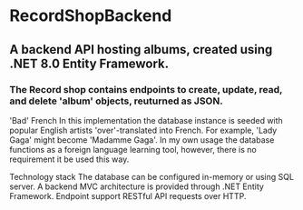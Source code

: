 # RecordShopBackend
## A backend API hosting albums, created using .NET 8.0 Entity Framework.
### The Record shop contains endpoints to create, update, read, and delete 'album' objects, reuturned as JSON.

'Bad' French
In this implementation the database instance is seeded with popular English artists 'over'-translated into French. For example, 'Lady Gaga' might become 'Madamme Gaga'. In my own usage the database functions as a foreign language learning tool, however, there is no requirement it be used this way.

Technology stack
The database can be configured in-memory or using SQL server. A backend MVC architecture is provided through .NET Entity Framework. Endpoint support RESTful API requests over HTTP.
